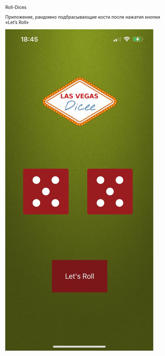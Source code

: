 Roll-Dices 

Приложение, рандомно подбрасывающие кости после нажатия кнопки «Let’s Roll» 

![Image alt](https://github.com/bushkovsky/Roll-Dices/raw/main/2024-02-2118.46.15.jpg)
